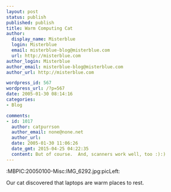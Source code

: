 ```yaml
---
layout: post
status: publish
published: publish
title: Warm Computing Cat
author:
  display_name: Misterblue
  login: Misterblue
  email: misterblue-blog@misterblue.com
  url: http://misterblue.com
author_login: Misterblue
author_email: misterblue-blog@misterblue.com
author_url: http://misterblue.com

wordpress_id: 567
wordpress_url: /?p=567
date: 2005-01-30 08:14:16
categories:
- Blog

comments:
- id: 1017
  author: catpurrson
  author_email: none@none.net
  author_url: 
  date: 2005-01-30 11:06:26
  date_gmt: 2015-04-25 04:22:35
  content: But of course.  And, scanners work well, too :):)
---
```

:MBPIC:20050100-Misc:IMG_6292.jpg:picLeft:
<p>
Our cat discovered that laptops are warm places to rest.
</p>
